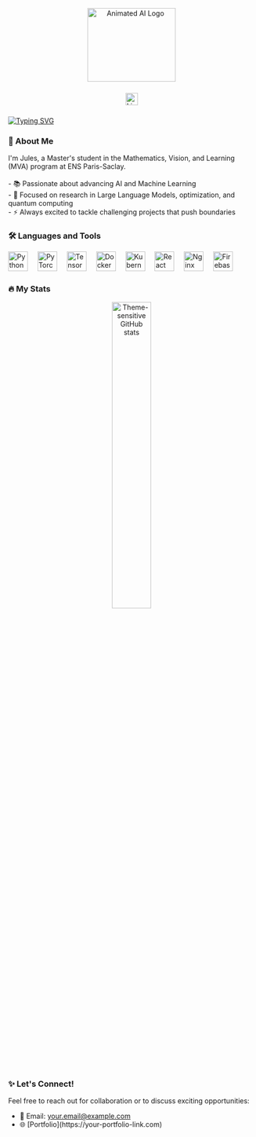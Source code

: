<div align="center">
  <!-- Enhanced Animated Logo -->
  <img height="150" width="180" src="https://pemagrg.medium.com/machine-learning-4a6e54ee68b7" alt="Animated AI Logo" />
</div>

###

<div align="center">
  <a href="https://www.linkedin.com/in/jules-decaestecker/">
    <img src="https://img.shields.io/static/v1?message=LinkedIn&logo=linkedin&label=&color=0077B5&logoColor=white&labelColor=&style=for-the-badge" height="25" alt="LinkedIn logo" />
  </a>
</div>

###

[![Typing SVG](https://readme-typing-svg.herokuapp.com?font=Fira+Code&pause=1000&color=01A2C3&width=435&lines=Hello+there%2C+I'm+Jules+Decaestecker)](https://git.io/typing-svg)

###

<h3 align="left">👋 About Me</h3>

<p align="left">
I'm Jules, a Master's student in the Mathematics, Vision, and Learning (MVA) program at ENS Paris-Saclay.<br><br>
- 📚 Passionate about advancing AI and Machine Learning<br>
- 💼 Focused on research in Large Language Models, optimization, and quantum computing<br>
- ⚡ Always excited to tackle challenging projects that push boundaries
</p>

###

<h3 align="left">🛠️ Languages and Tools</h3>

<div align="left">
  <img src="https://cdn.jsdelivr.net/gh/devicons/devicon/icons/python/python-original.svg" height="40" alt="Python logo" />
  <img width="12" />
  <img src="https://cdn.jsdelivr.net/gh/devicons/devicon/icons/pytorch/pytorch-original.svg" height="40" alt="PyTorch logo" />
  <img width="12" />
  <img src="https://cdn.jsdelivr.net/gh/devicons/devicon/icons/tensorflow/tensorflow-original.svg" height="40" alt="TensorFlow logo" />
  <img width="12" />
  <img src="https://cdn.jsdelivr.net/gh/devicons/devicon/icons/docker/docker-plain-wordmark.svg" height="40" alt="Docker logo" />
  <img width="12" />
  <img src="https://cdn.jsdelivr.net/gh/devicons/devicon/icons/kubernetes/kubernetes-plain.svg" height="40" alt="Kubernetes logo" />
  <img width="12" />
  <img src="https://cdn.jsdelivr.net/gh/devicons/devicon/icons/react/react-original.svg" height="40" alt="React logo" />
  <img width="12" />
  <img src="https://cdn.jsdelivr.net/gh/devicons/devicon/icons/nginx/nginx-original.svg" height="40" alt="Nginx logo" />
  <img width="12" />
  <img src="https://cdn.jsdelivr.net/gh/devicons/devicon/icons/firebase/firebase-plain-wordmark.svg" height="40" alt="Firebase logo" />
</div>

###

<h3 align="left">🔥 My Stats</h3>

<div align="center">
  <picture>
    <source media="(prefers-color-scheme: dark)" srcset="https://github-readme-stats.vercel.app/api/top-langs?username=Jovillios&locale=en&hide_title=false&layout=compact&card_width=320&langs_count=20&theme=github_dark_dimmed&hide_border=false&order=2&hide=jupyter%20notebook">
    <source media="(prefers-color-scheme: light)" srcset="https://github-readme-stats.vercel.app/api/top-langs?username=Jovillios&locale=en&hide_title=false&layout=compact&card_width=320&langs_count=20&theme=swift&hide_border=false&order=2&hide=jupyter%20notebook">
    <img alt="Theme-sensitive GitHub stats" src="https://github-readme-stats.vercel.app/api/top-langs?username=Jovillios&locale=en&hide_title=false&layout=compact&card_width=320&langs_count=20&theme=github_dark_dimmed&hide_border=false&order=2&hide=jupyter%20notebook" width="40%" />
  </picture>
</div>

###

<h3 align="left">✨ Let's Connect!</h3>

<p align="left">
Feel free to reach out for collaboration or to discuss exciting opportunities:
<ul>
  <li>📧 Email: <a href="mailto:your.email@example.com">your.email@example.com</a></li>
  <li>🌐 [Portfolio](https://your-portfolio-link.com)</li>
</ul>
</p>
